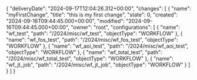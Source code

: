 {
    "deliveryDate": "2024-09-17T12:04:26.312+00:00",
    "changes": [
        {
            "name": "myFirstChange",
            "title": "this is my first change",
            "state": 0,
            "created": "2024-09-16T09:44:45.000+00:00",
            "modified": "2024-09-16T09:44:45.000+00:00",
            "owner": "root",
            "configurations": [
                {
                    "name": "wf_test",
                    "path": "/2024/misc/wf_test",
                    "objectType": "WORKFLOW"
                },
                {
                    "name": "wf_fos_test",
                    "path": "/2024/misc/wf_fos_test",
                    "objectType": "WORKFLOW"
                },
                {
                    "name": "wf_aoi_test",
                    "path": "/2024/misc/wf_aoi_test",
                    "objectType": "WORKFLOW"
                },
                {
                    "name": "wf_total_test",
                    "path": "/2024/misc/wf_total_test",
                    "objectType": "WORKFLOW"
                },
                {
                    "name": "wf_jt_job",
                    "path": "/2024/misc/wf_jt_job",
                    "objectType": "WORKFLOW"
                }
            ]
        }
    ]
}